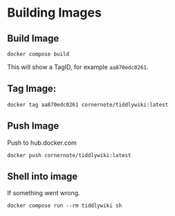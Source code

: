 # Building Images

## Build Image

```shell
docker compose build
```

This will show a TagID, for example `aa870edc0261`.

## Tag Image:

```shell
docker tag aa870edc0261 cornernote/tiddlywiki:latest
```

## Push Image

Push to hub.docker.com

```shell
docker push cornernote/tiddlywiki:latest
```

## Shell into image

If something went wrong.

```shell
docker compose run --rm tiddlywiki sh
```